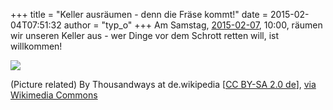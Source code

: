 +++
title = "Keller ausräumen - denn die Fräse kommt!"
date = 2015-02-04T07:51:32
author = "typ_o"
+++
Am Samstag, [2015-02-07](http://xkcd.com/1179/), 10:00, räumen wir
unseren Keller aus - wer Dinge vor dem Schrott retten will, ist
willkommen\!  
  
![](https://flipdot.org/blog/uploads/eschrott.jpg)  
  
(Picture related) By Thousandways at de.wikipedia \[[CC BY-SA 2.0
de](http://creativecommons.org/licenses/by-sa/2.0/de/deed.en)\], [via
Wikimedia
Commons](http://commons.wikimedia.org/wiki/File%3AEschrott-brd.jpg)
